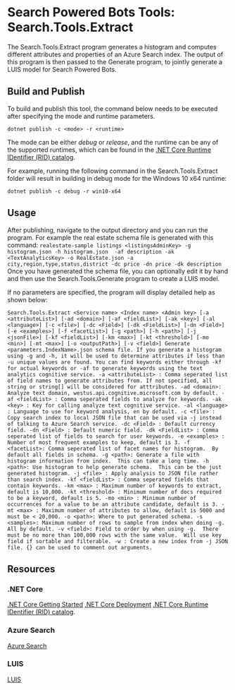 # Search Powered Bots Tools: Search.Tools.Extract

The Search.Tools.Extract program generates a histogram and computes different attributes and properties of an Azure Search index. The output of this program is then passed to the Generate program, to jointly generate a LUIS model for Search Powered Bots.

## Build and Publish

To build and publish this tool, the command below needs to be executed after specifying the mode and runtime parameters.

`dotnet publish -c <mode> -r <runtime>`

The mode can be either *debug* or *release*, and the runtime can be any of the supported runtimes, which can be found in the [.NET Core Runtime IDentifier (RID) catalog](https://docs.microsoft.com/en-us/dotnet/articles/core/rid-catalog).

For example, running the following command in the Search.Tools.Extract folder will result in building in debug mode for the Windows 10 x64 runtime:

`dotnet publish -c debug -r win10-x64` 

## Usage

After publishing, navigate to the output directory and you can run the program. For example the real estate schema file is generated with this command:
`realestate-sample listings <listingsAdminKey> -g histogram.json -h histogram.json  -af description -ak <TextAnalyticsKey> -o RealEstate.json -a city,region,type,status,district -dc price -dn price -dk description`
Once you have generated the schema file, you can optionally edit it by hand and then use the Search.Tools.Generate program to create a LUIS model.

If no parameters are specified, the program will display detailed help as shown below:

`Search.Tools.Extract <Service name> <Index name> <Admin key> [-a <attributeList>] [-ad <domain>] [-af <fieldList>] [-ak <key>] [-al <language>] [-c <file>] [-dc <Field>] [-dk <FieldList>] [-dn <Field>] [-e <examples>] [-f <facetList>] [-g <path>] [-h <path>] [-j <jsonFile>] [-kf <fieldList>] [-km <max>] [-kt <threshold>] [-mo <min>] [-mt <max>] [-o <outputPath>] [-v <field>]
Generate <parameters.IndexName>.json schema file.
If you generate a histogram using -g and -h, it will be used to determine attributes if less than -u unique values are found.
You can find keywords either through -kf for actual keywords or -af to generate keywords using the text analytics cognitive service.
-a <attributeList> : Comma seperated list of field names to generate attributes from.
    If not specified, all string or string[] will be considered for atttributes.
-ad <domain>: Analyze text domain, westus.api.cognitive.microsoft.com by default.
-af <fieldList> : Comma seperated fields to analyze for keywords.
-ak <key> : Key for calling analyze text cognitive service.
-al <language> : Language to use for keyword analysis, en by default.
-c <file> : Copy search index to local JSON file that can be used via -j instead of talking to Azure Search service.
-dc <Field> : Default currency field.
-dn <Field> : Default numeric field.
-dk <FieldList> : Comma seperated list of fields to search for user keywords.
-e <examples> : Number of most frequent examples to keep, default is 3.
-f <facetList>: Comma seperated list of facet names for histogram.  By default all fields in schema.
-g <path>: Generate a file with histogram information from index.  This can take a long time.
-h <path>: Use histogram to help generate schema.  This can be the just generated histogram.
-j <file> : Apply analysis to JSON file rather than search index.
-kf <fieldList> : Comma seperated fields that contain keywords.
-km <max> : Maximum number of keywords to extract, default is 10,000.
-kt <threshold> : Minimum number of docs required to be a keyword, default is 5.
-mo <min> : Minimum number of occurrences for a value to be an attribute candidate, default is 3.
-mt <max> : Maximum number of attributes to allow, default is 5000 and must be < 20,000.
-o <path>: Where to put generated schema.
-s <samples>: Maximum number of rows to sample from index when doing -g.  All by default.
-v <field>: Field to order by when using -g.  There must be no more than 100,000 rows with the same value.  Will use key field if sortable and filterable.
-w : Create a new index from -j JSON file.
{} can be used to comment out arguments.`

## Resources

### .NET Core
[.NET Core Getting Started](https://docs.microsoft.com/en-us/dotnet/articles/core/tutorials/using-with-xplat-cli)
[.NET Core Deployment](https://docs.microsoft.com/en-us/dotnet/articles/core/deploying/index)
[.NET Core Runtime IDentifier (RID) catalog](https://docs.microsoft.com/en-us/dotnet/articles/core/rid-catalog).

### Azure Search

[Azure Search](https://azure.microsoft.com/en-us/services/search/) 

### LUIS

[LUIS](https://www.luis.ai/) 